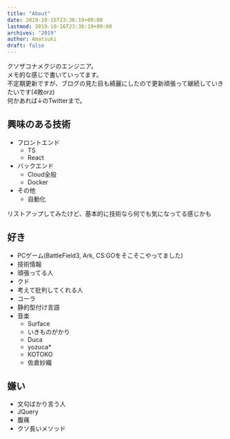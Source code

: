 ```yaml
---
title: "About"
date: 2019-10-16T23:36:19+09:00
lastmod: 2019-10-16T23:36:19+09:00
archives: "2019"
author: Amatsuki
draft: false
---
```

クソザコナメクジのエンジニア。  
メモ的な感じで書いていってます。  
不定期更新ですが、ブログの見た目も綺麗にしたので更新頑張って継続していきたいです(4敗orz)  
何かあれば↓のTwitterまで。

## 興味のある技術
- フロントエンド
    - TS
    - React
- バックエンド
    - Cloud全般
    - Docker
- その他
    - 自動化

リストアップしてみたけど、基本的に技術なら何でも気になってる感じかも

## 好き
- PCゲーム(BattleField3, Ark, CS:GOをそこそこやってました)
- 技術情報
- 頑張ってる人
- クド
- 考えて批判してくれる人
- コーラ
- 静的型付け言語
- 音楽
    - Surface
    - いきものがかり
    - Duca
    - yozuca*
    - KOTOKO
    - 佐倉紗織

## 嫌い
- 文句ばかり言う人
- JQuery
- 腹痛
- クソ長いメソッド